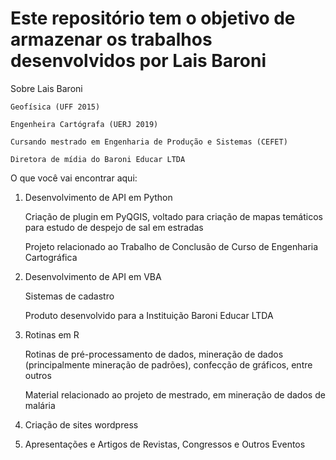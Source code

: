 # Este repositório tem o objetivo de armazenar os trabalhos desenvolvidos por Lais Baroni

Sobre Lais Baroni

	Geofísica (UFF 2015)

	Engenheira Cartógrafa (UERJ 2019)

	Cursando mestrado em Engenharia de Produção e Sistemas (CEFET)

	Diretora de mídia do Baroni Educar LTDA


O que você vai encontrar aqui:

1) Desenvolvimento de API em Python

	Criação de plugin em PyQGIS, voltado para criação de mapas temáticos para estudo de despejo de sal em estradas

	Projeto relacionado ao Trabalho de Conclusão de Curso de Engenharia Cartográfica


2) Desenvolvimento de API em VBA

	Sistemas de cadastro

	Produto desenvolvido para a Instituição Baroni Educar LTDA


3) Rotinas em R	

	Rotinas de pré-processamento de dados, mineração de dados (principalmente mineração de padrões), confecção de gráficos, entre outros

	Material relacionado ao projeto de mestrado, em mineração de dados de malária


4) Criação de sites wordpress

5) Apresentações e Artigos de Revistas, Congressos e Outros Eventos
